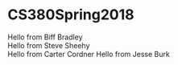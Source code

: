 # CS380Spring2018

Hello from Biff Bradley  
Hello from Steve Sheehy  
Hello from Carter Cordner
Hello from Jesse Burk
